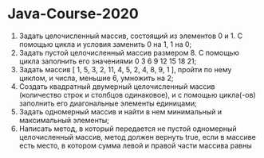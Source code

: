 # Java-Course-2020
1. Задать целочисленный массив, состоящий из элементов 0 и 1. С помощью цикла и условия заменить 0 на 1, 1 на 0;
2. Задать пустой целочисленный массив размером 8. С помощью цикла заполнить его значениями 0 3 6 9 12 15 18 21;
3. Задать массив [ 1, 5, 3, 2, 11, 4, 5, 2, 4, 8, 9, 1 ], пройти по нему циклом, и числа, меньшие 6, умножить на 2;
4. Создать квадратный двумерный целочисленный массив (количество строк и столбцов одинаковое), и с помощью цикла(-ов) заполнить его диагональные элементы единицами;
5. Задать одномерный массив и найти в нем минимальный и максимальный элементы;
6. Написать метод, в который передается не пустой одномерный целочисленный массив, метод должен вернуть true, если в массиве есть место, в котором сумма левой и правой части массива равны
